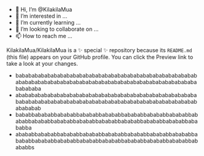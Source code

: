 - 👋 Hi, I’m @KilakilaMua
- 👀 I’m interested in ...
- 🌱 I’m currently learning ...
- 💞️ I’m looking to collaborate on ...
- 📫 How to reach me ...


KilakilaMua/KilakilaMua is a ✨ special ✨ repository because its `README.md` (this file) appears on your GitHub profile.
You can click the Preview link to take a look at your changes.



 - bababababababababababababababababababababababababababababababababababababababababababababababababababababababababababababa
 - ababababababababababababababababababababababababababababababababababababababababababababababababababababababababababababab
 - bababbabababbabababbabababbabababbabababbabababbabababbabababbabababbabababbabababbabababbabababbabababbabababbabababba
 - abababbabababbabababbabababbabababbabababbabababbabababbabababbabababbabababbabababbabababbabababbabababbabababbabababbs
